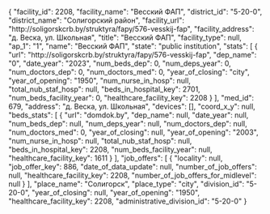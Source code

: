 {
    "facility_id": 2208,
    "facility_name": "Весский ФАП",
    "district_id": "5-20-0",
    "district_name": "Солигорский район",
    "facility_url": "http:\/\/soligorskcrb.by\/struktyra\/fapy\/576-vesskij-fap",
    "facility_address": "д. Веска, ул. Школьная",
    "title": "Весский ФАП",
    "facility_type": null,
    "ap_1": "1",
    "name": "Весский ФАП",
    "state": "public institution",
    "stats": [
        {
            "url": "http:\/\/soligorskcrb.by\/struktyra\/fapy\/576-vesskij-fap",
            "dep_name": "0",
            "date_year": "2023",
            "num_beds_dep": 0,
            "num_deps_year": 0,
            "num_doctors_dep": 0,
            "num_doctors_med": 0,
            "year_of_closing": "city",
            "year_of_opening": "1950",
            "num_nurse_in_hosp": null,
            "total_nub_staf_hosp": null,
            "beds_in_hospital_key": 2701,
            "num_beds_facility_year": 0,
            "healthcare_facility_key": 2208
        }
    ],
    "med_id": 679,
    "address": "д. Веска, ул. Школьная",
    "devices": [],
    "coord_x_y": null,
    "beds_stats": [
        {
            "url": "domdok.by",
            "dep_name": null,
            "date_year": null,
            "num_beds_dep": null,
            "num_deps_year": null,
            "num_doctors_dep": null,
            "num_doctors_med": 0,
            "year_of_closing": null,
            "year_of_opening": "2003",
            "num_nurse_in_hosp": null,
            "total_nub_staf_hosp": null,
            "beds_in_hospital_key": 2208,
            "num_beds_facility_year": null,
            "healthcare_facility_key": 1611
        }
    ],
    "job_offers": [
        {
            "locality": null,
            "job_offer_key": 886,
            "date_of_data_update": null,
            "number_of_job_offers": null,
            "healthcare_facility_key": 2208,
            "number_of_job_offers_for_midlevel": null
        }
    ],
    "place_name": "Солигорск",
    "place_type": "city",
    "division_id": "5-20-0",
    "year_of_closing": null,
    "year_of_opening": "1950",
    "healthcare_facility_key": 2208,
    "administrative_division_id": "5-20-0"
}